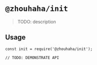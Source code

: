 # `@zhouhaha/init`

> TODO: description

## Usage

```
const init = require('@zhouhaha/init');

// TODO: DEMONSTRATE API
```
